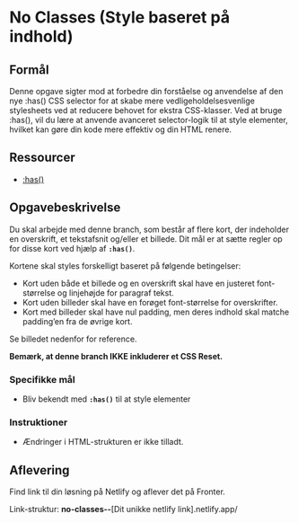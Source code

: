 # **No Classes (Style baseret på indhold)**

## Formål

Denne opgave sigter mod at forbedre din forståelse og anvendelse af den nye :has() CSS selector for at skabe mere vedligeholdelsesvenlige stylesheets ved at reducere behovet for ekstra CSS-klasser. Ved at bruge :has(), vil du lære at anvende avanceret selector-logik til at style elementer, hvilket kan gøre din kode mere effektiv og din HTML renere.

## Ressourcer

- [:has()](https://developer.mozilla.org/en-US/docs/Web/CSS/:has)

## Opgavebeskrivelse

Du skal arbejde med denne branch, som består af flere kort, der indeholder en overskrift, et tekstafsnit og/eller et billede. Dit mål er at sætte regler op for disse kort ved hjælp af **`:has()`**.

Kortene skal styles forskelligt baseret på følgende betingelser:

- Kort uden både et billede og en overskrift skal have en justeret font-størrelse og linjehøjde for paragraf tekst.
- Kort uden billeder skal have en forøget font-størrelse for overskrifter.
- Kort med billeder skal have nul padding, men deres indhold skal matche padding’en fra de øvrige kort.

Se billedet nedenfor for reference.

**Bemærk, at denne branch IKKE inkluderer et CSS Reset.**

### Specifikke mål

- Bliv bekendt med **`:has()`** til at style elementer

### Instruktioner

- Ændringer i HTML-strukturen er ikke tilladt.

## Aflevering

Find link til din løsning på Netlify og aflever det på Fronter.

Link-struktur: **no-classes--**[Dit unikke netlify link].netlify.app/
